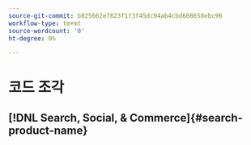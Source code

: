 ```yaml
---
source-git-commit: b025662e7823f1f3f45dc94ab4cbd608658ebc96
workflow-type: tm+mt
source-wordcount: '0'
ht-degree: 0%

---
```

# 코드 조각

## [!DNL Search, Social, & Commerce]{#search-product-name}
